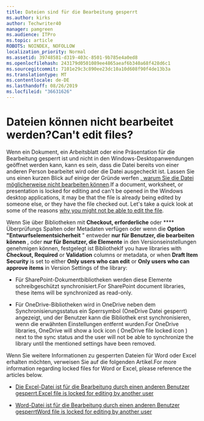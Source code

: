 ```yaml
---
title: Dateien sind für die Bearbeitung gesperrt
ms.author: kirks
author: Techwriter40
manager: pamgreen
ms.audience: ITPro
ms.topic: article
ROBOTS: NOINDEX, NOFOLLOW
localization_priority: Normal
ms.assetid: 39748581-d319-403c-8501-9b785e4a0ed8
ms.openlocfilehash: 243179d0501089ee4865aeaf6b340a68f428d6c1
ms.sourcegitcommit: 7101e29c3c890ee23dc10a10d608f90f4de13b3a
ms.translationtype: MT
ms.contentlocale: de-DE
ms.lasthandoff: 08/26/2019
ms.locfileid: "36631626"
---
```

# <a name="cant-edit-files"></a><span data-ttu-id="27381-102">Dateien können nicht bearbeitet werden?</span><span class="sxs-lookup"><span data-stu-id="27381-102">Can't edit files?</span></span> 

<span data-ttu-id="27381-103">Wenn ein Dokument, ein Arbeitsblatt oder eine Präsentation für die Bearbeitung gesperrt ist und nicht in den Windows-Desktopanwendungen geöffnet werden kann, kann es sein, dass die Datei bereits von einer anderen Person bearbeitet wird oder die Datei ausgecheckt ist. Lassen Sie uns einen kurzen Blick auf einige der Gründe werfen [, warum Sie die Datei möglicherweise nicht bearbeiten können](https://support.office.com/article/why-can-t-i-edit-this-file-97315f48-aa5e-49d3-a4ae-a14b73daf87b).</span><span class="sxs-lookup"><span data-stu-id="27381-103">If a document, worksheet, or presentation is locked for editing and can't be opened in the Windows desktop applications, it may be that the file is already being edited by someone else, or they have the file checked out. Let's take a quick look at some of the reasons [why you might not be able to edit the file](https://support.office.com/article/why-can-t-i-edit-this-file-97315f48-aa5e-49d3-a4ae-a14b73daf87b).</span></span>

<span data-ttu-id="27381-104">Wenn Sie über Bibliotheken mit **Checkout, erforderliche** oder \*\*\*\* Überprüfungs Spalten oder Metadaten verfügen oder wenn die **Option "Entwurfselementsicherheit** " entweder **nur für Benutzer, die bearbeiten können** , oder **nur für Benutzer, die Elemente** in den Versionseinstellungen genehmigen können, festgelegt ist Bibliothek</span><span class="sxs-lookup"><span data-stu-id="27381-104">If you have libraries with **Checkout, Required** or **Validation** columns or metadata, or when **Draft Item Security** is set to either **Only users who can edit** or **Only users who can approve items** in Version Settings of the library:</span></span>

- <span data-ttu-id="27381-105">Für SharePoint-Dokumentbibliotheken werden diese Elemente schreibgeschützt synchronisiert.</span><span class="sxs-lookup"><span data-stu-id="27381-105">For SharePoint document libraries, these items will be synchronized as read-only.</span></span>

- <span data-ttu-id="27381-106">Für OneDrive-Bibliotheken wird in OneDrive neben dem Synchronisierungsstatus ein Sperrsymbol (OneDrive Datei gesperrt) angezeigt, und der Benutzer kann die Bibliothek erst synchronisieren, wenn die erwähnten Einstellungen entfernt wurden.</span><span class="sxs-lookup"><span data-stu-id="27381-106">For OneDrive libraries, OneDrive will show a lock icon ( OneDrive file locked icon ) next to the sync status and the user will not be able to synchronize the library until the mentioned settings have been removed.</span></span> 

<span data-ttu-id="27381-107">Wenn Sie weitere Informationen zu gesperrten Dateien für Word oder Excel erhalten möchten, verweisen Sie auf die folgenden Artikel.</span><span class="sxs-lookup"><span data-stu-id="27381-107">For more information regarding locked files for Word or Excel, please reference the articles below.</span></span>

- [<span data-ttu-id="27381-108">Die Excel-Datei ist für die Bearbeitung durch einen anderen Benutzer gesperrt.</span><span class="sxs-lookup"><span data-stu-id="27381-108">Excel file is locked for editing by another user</span></span>](https://support.office.com/article/Excel-file-is-locked-for-editing-by-another-user-6fa93887-2c2c-45f0-abcc-31b04aed68b3)

- [<span data-ttu-id="27381-109">Word-Datei ist für die Bearbeitung durch einen anderen Benutzer gesperrt</span><span class="sxs-lookup"><span data-stu-id="27381-109">Word file is locked for editing by another user</span></span>](https://support.microsoft.com/help/313472/the-document-is-locked-for-editing-by-another-user-error-message-when)